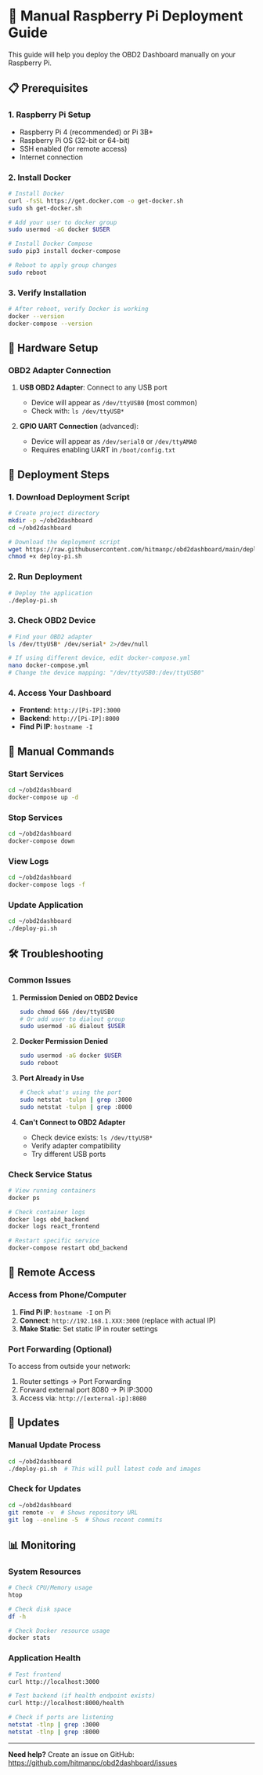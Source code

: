 # 🚀 Manual Raspberry Pi Deployment Guide

This guide will help you deploy the OBD2 Dashboard manually on your Raspberry Pi.

## 📋 Prerequisites

### 1. Raspberry Pi Setup
- Raspberry Pi 4 (recommended) or Pi 3B+
- Raspberry Pi OS (32-bit or 64-bit)
- SSH enabled (for remote access)
- Internet connection

### 2. Install Docker
```bash
# Install Docker
curl -fsSL https://get.docker.com -o get-docker.sh
sudo sh get-docker.sh

# Add your user to docker group
sudo usermod -aG docker $USER

# Install Docker Compose
sudo pip3 install docker-compose

# Reboot to apply group changes
sudo reboot
```

### 3. Verify Installation
```bash
# After reboot, verify Docker is working
docker --version
docker-compose --version
```

## 🔌 Hardware Setup

### OBD2 Adapter Connection
1. **USB OBD2 Adapter**: Connect to any USB port
   - Device will appear as `/dev/ttyUSB0` (most common)
   - Check with: `ls /dev/ttyUSB*`

2. **GPIO UART Connection** (advanced):
   - Device will appear as `/dev/serial0` or `/dev/ttyAMA0`
   - Requires enabling UART in `/boot/config.txt`

## 🚀 Deployment Steps

### 1. Download Deployment Script
```bash
# Create project directory
mkdir -p ~/obd2dashboard
cd ~/obd2dashboard

# Download the deployment script
wget https://raw.githubusercontent.com/hitmanpc/obd2dashboard/main/deploy-pi.sh
chmod +x deploy-pi.sh
```

### 2. Run Deployment
```bash
# Deploy the application
./deploy-pi.sh
```

### 3. Check OBD2 Device
```bash
# Find your OBD2 adapter
ls /dev/ttyUSB* /dev/serial* 2>/dev/null

# If using different device, edit docker-compose.yml
nano docker-compose.yml
# Change the device mapping: "/dev/ttyUSB0:/dev/ttyUSB0"
```

### 4. Access Your Dashboard
- **Frontend**: `http://[Pi-IP]:3000`
- **Backend**: `http://[Pi-IP]:8000`
- **Find Pi IP**: `hostname -I`

## 🔧 Manual Commands

### Start Services
```bash
cd ~/obd2dashboard
docker-compose up -d
```

### Stop Services
```bash
cd ~/obd2dashboard
docker-compose down
```

### View Logs
```bash
cd ~/obd2dashboard
docker-compose logs -f
```

### Update Application
```bash
cd ~/obd2dashboard
./deploy-pi.sh
```

## 🛠️ Troubleshooting

### Common Issues

1. **Permission Denied on OBD2 Device**
   ```bash
   sudo chmod 666 /dev/ttyUSB0
   # Or add user to dialout group
   sudo usermod -aG dialout $USER
   ```

2. **Docker Permission Denied**
   ```bash
   sudo usermod -aG docker $USER
   sudo reboot
   ```

3. **Port Already in Use**
   ```bash
   # Check what's using the port
   sudo netstat -tulpn | grep :3000
   sudo netstat -tulpn | grep :8000
   ```

4. **Can't Connect to OBD2 Adapter**
   - Check device exists: `ls /dev/ttyUSB*`
   - Verify adapter compatibility
   - Try different USB ports

### Check Service Status
```bash
# View running containers
docker ps

# Check container logs
docker logs obd_backend
docker logs react_frontend

# Restart specific service
docker-compose restart obd_backend
```

## 📱 Remote Access

### Access from Phone/Computer
1. **Find Pi IP**: `hostname -I` on Pi
2. **Connect**: `http://192.168.1.XXX:3000` (replace with actual IP)
3. **Make Static**: Set static IP in router settings

### Port Forwarding (Optional)
To access from outside your network:
1. Router settings → Port Forwarding
2. Forward external port 8080 → Pi IP:3000
3. Access via: `http://[external-ip]:8080`

## 🔄 Updates

### Manual Update Process
```bash
cd ~/obd2dashboard
./deploy-pi.sh  # This will pull latest code and images
```

### Check for Updates
```bash
cd ~/obd2dashboard
git remote -v  # Shows repository URL
git log --oneline -5  # Shows recent commits
```

## 📊 Monitoring

### System Resources
```bash
# Check CPU/Memory usage
htop

# Check disk space
df -h

# Check Docker resource usage
docker stats
```

### Application Health
```bash
# Test frontend
curl http://localhost:3000

# Test backend (if health endpoint exists)
curl http://localhost:8000/health

# Check if ports are listening
netstat -tlnp | grep :3000
netstat -tlnp | grep :8000
```

---

**Need help?** Create an issue on GitHub: https://github.com/hitmanpc/obd2dashboard/issues